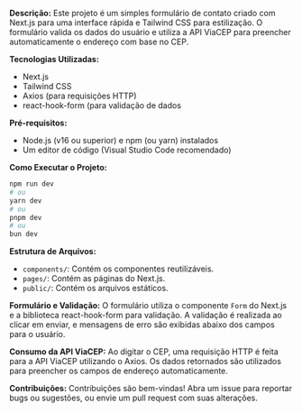 **Descrição:**
Este projeto é um simples formulário de contato criado com Next.js para uma interface rápida e Tailwind CSS para estilização. O formulário valida os dados do usuário e utiliza a API ViaCEP para preencher automaticamente o endereço com base no CEP.

**Tecnologias Utilizadas:**
* Next.js
* Tailwind CSS
* Axios (para requisições HTTP)
* react-hook-form (para validação de dados

**Pré-requisitos:**
* Node.js (v16 ou superior) e npm (ou yarn) instalados
* Um editor de código (Visual Studio Code recomendado)

**Como Executar o Projeto:**
```bash
npm run dev
# ou
yarn dev
# ou
pnpm dev
# ou
bun dev
```
**Estrutura de Arquivos:**
* `components/`: Contém os componentes reutilizáveis.
* `pages/`: Contém as páginas do Next.js.
* `public/`: Contém os arquivos estáticos.

**Formulário e Validação:**
O formulário utiliza o componente `Form` do Next.js e a biblioteca react-hook-form para validação. A validação é realizada ao clicar em enviar, e mensagens de erro são exibidas abaixo dos campos para o usuário.

**Consumo da API ViaCEP:**
Ao digitar o CEP, uma requisição HTTP é feita para a API ViaCEP utilizando o Axios. Os dados retornados são utilizados para preencher os campos de endereço automaticamente.

**Contribuições:**
Contribuições são bem-vindas! Abra um issue para reportar bugs ou sugestões, ou envie um pull request com suas alterações.

